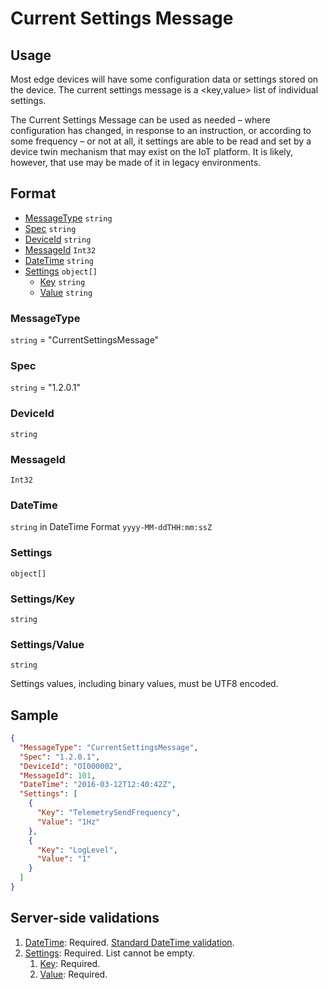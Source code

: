 # Current Settings Message
## Usage
Most edge devices will have some configuration data or settings stored on the device. The current settings message is a <key,value> list of individual settings. 

The Current Settings Message can be used as needed – where configuration has changed, in response to an instruction, or according to some frequency – or not at all, it settings are able to be read and set by a device twin mechanism that may exist on the IoT platform. It is likely, however, that use may be made of it in legacy environments.

## Format
* [MessageType](#messagetype) ```string```
* [Spec](#spec) ```string```
* [DeviceId](#deviceid) ```string```
* [MessageId](#messageid) ```Int32```
* [DateTime](#datetime) ```string```
* [Settings](#settings) ```object[]```
    * [Key](#settingskey) ```string```
    * [Value](#settingsvalue) ```string``` 

### MessageType
```string``` = "CurrentSettingsMessage"
### Spec
```string``` = "1.2.0.1"
### DeviceId
```string``` 
### MessageId
```Int32```
### DateTime
```string``` in DateTime Format ```yyyy-MM-ddTHH:mm:ssZ```
### Settings
```object[]```
### Settings/Key
```string```

### Settings/Value
```string```

Settings values, including binary values, must be UTF8 encoded.

## Sample
```JSON
{
  "MessageType": "CurrentSettingsMessage",
  "Spec": "1.2.0.1",
  "DeviceId": "OI000002",
  "MessageId": 101,
  "DateTime": "2016-03-12T12:40:42Z",
  "Settings": [
    {
      "Key": "TelemetrySendFrequency",
      "Value": "1Hz"
    },
    {
      "Key": "LogLevel",
      "Value": "1"
    }
  ]
}
```

## Server-side validations
1.	[DateTime](#datetime): Required. [Standard DateTime validation](../00-UsageNotes/DateTime-Formatting.md#standardddateTimevalidation).
2.	[Settings](#settings): Required. List cannot be empty.
    1. [Key](#settingskey): Required.
    2. [Value](#settingsvalue): Required.

